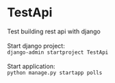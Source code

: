 # TestApi
Test building rest api with django
<br>
<br>
Start django project: <br>
`django-admin startproject TestApi`
<br>
<br>
Start application: <br>
`python manage.py startapp polls`
